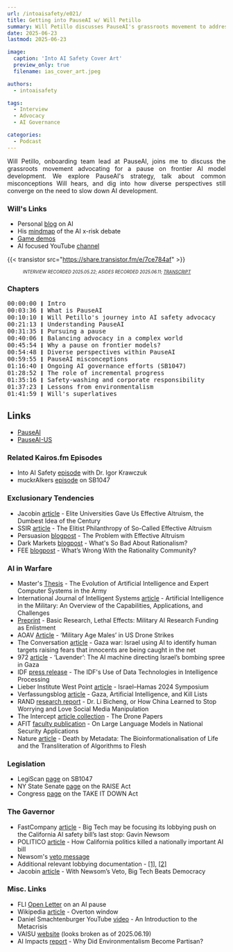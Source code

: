 ```yaml
---
url: /intoaisafety/e021/
title: Getting into PauseAI w/ Will Petillo
summary: Will Petillo discusses PauseAI's grassroots movement to address risks from frontier AI development
date: 2025-06-23
lastmod: 2025-06-23

image:
  caption: 'Into AI Safety Cover Art'
  preview_only: true
  filename: ias_cover_art.jpeg

authors:
  - intoaisafety

tags:
  - Interview
  - Advocacy
  - AI Governance

categories:
  - Podcast
---
```


<div style="text-align: justify">
Will Petillo, onboarding team lead at PauseAI, joins me to discuss the grassroots movement advocating for a pause on frontier AI model development. We explore PauseAI's strategy, talk about common misconceptions Will hears, and dig into how diverse perspectives still converge on the need to slow down AI development.
</div>

### Will's Links
- Personal <a href="https://www.zenmarmotdigital.com/blog" target="_blank" rel="noreferrer noopener">blog</a> on AI
- His <a href="https://www.figma.com/board/q1jTwOez837RG3SjGcfvlv/AI-Safety-Debate?node-id=0-1" target="_blank" rel="noreferrer noopener">mindmap</a> of the AI x-risk debate
- <a href="https://will9371.itch.io/" target="_blank" rel="noreferrer noopener">Game demos</a>
- AI focused YouTube <a href="https://youtube.com/@willpetillo1189?si=mt0z348YVus1JKfL" target="_blank" rel="noreferrer noopener">channel</a>


{{< transistor src="https://share.transistor.fm/e/7ce784af" >}}
<div style="font-size: x-small;font-style: italic;padding-left: 2.25rem;">INTERVIEW RECORDED 2025.05.22; ASIDES RECORDED 2025.06.11; <a href="https://share.transistor.fm/s/7ce784af/transcript.txt" target="_blank" rel="noreferrer noopener">TRANSCRIPT</a></div>

### Chapters

<div style="text-align: left; font-family:monospace;">
00:00:00 ❙ Intro <br>
00:03:36 ❙ What is PauseAI<br>
00:10:10 ❙ Will Petillo's journey into AI safety advocacy<br>
00:21:13 ❙ Understanding PauseAI<br>
00:31:35 ❙ Pursuing a pause<br>
00:40:06 ❙ Balancing advocacy in a complex world<br>
00:45:54 ❙ Why a pause on frontier models?<br>
00:54:48 ❙ Diverse perspectives within PauseAI<br>
00:59:55 ❙ PauseAI misconceptions<br>
01:16:40 ❙ Ongoing AI governance efforts (SB1047)<br>
01:28:52 ❙ The role of incremental progress<br>
01:35:16 ❙ Safety-washing and corporate responsibility<br>
01:37:23 ❙ Lessons from environmentalism<br>
01:41:59 ❙ Will's superlatives<br>
</div>


## Links
- <a href="https://pauseai.info/" target="_blank" rel="noreferrer noopener">PauseAI</a>
- <a href="https://www.pauseai-us.org/" target="_blank" rel="noreferrer noopener">PauseAI-US</a>

### Related Kairos.fm Episodes
- Into AI Safety <a href="https://kairos.fm/intoaisafety/e019/" target="_blank" rel="noreferrer noopener">episode</a> with Dr. Igor Krawczuk
- muckrAIkers <a href="https://kairos.fm/muckraikers/e002/" target="_blank" rel="noreferrer noopener">episode</a> on SB1047

### Exclusionary Tendencies
- Jacobin <a href="https://jacobin.com/2023/01/effective-altruism-longtermism-nick-bostrom-racism" target="_blank" rel="noreferrer noopener">article</a> - Elite Universities Gave Us Effective Altruism, the Dumbest Idea of the Century
- SSIR <a href="https://ssir.org/articles/entry/the_elitist_philanthropy_of_so_called_effective_altruism" target="_blank" rel="noreferrer noopener">article</a> - The Elitist Philanthropy of So-Called Effective Altruism
- Persuasion <a href="https://www.persuasion.community/p/the-problem-with-effective-altruism" target="_blank" rel="noreferrer noopener">blogpost</a> - The Problem with Effective Altruism
- Dark Markets <a href="https://davidzmorris.substack.com/p/whats-so-bad-about-rationalism" target="_blank" rel="noreferrer noopener">blogpost</a> - What's So Bad About Rationalism?
- FEE <a href="https://fee.org/articles/whats-wrong-with-the-rationality-community/" target="_blank" rel="noreferrer noopener">blogpost</a> - What’s Wrong With the Rationality Community?

### AI in Warfare
- Master's <a href="https://apps.dtic.mil/sti/tr/pdf/ADA255221.pdf" target="_blank" rel="noreferrer noopener">Thesis</a> - The Evolution of Artificial Intelligence and Expert Computer Systems in the Army
- International Journal of Intelligent Systems <a href="https://onlinelibrary.wiley.com/doi/10.1155/2023/8676366" target="_blank" rel="noreferrer noopener">article</a> - Artificial Intelligence in the Military: An Overview of the Capabilities, Applications, and Challenges
- <a href="https://arxiv.org/abs/2411.17840" target="_blank" rel="noreferrer noopener">Preprint</a> - Basic Research, Lethal Effects: Military AI Research Funding as Enlistment
- AOAV <a href="https://aoav.org.uk/2019/military-age-males-in-us-drone-strikes/#:~:text=Military-age%20males%20refers%20to,boys%20and%20men%20with%20combatants" target="_blank" rel="noreferrer noopener">Article</a> - ‘Military Age Males’ in US Drone Strikes
- The Conversation <a href="https://theconversation.com/gaza-war-israel-using-ai-to-identify-human-targets-raising-fears-that-innocents-are-being-caught-in-the-net-227422" target="_blank" rel="noreferrer noopener">article</a> - Gaza war: Israel using AI to identify human targets raising fears that innocents are being caught in the net
- 972 <a href="https://www.972mag.com/lavender-ai-israeli-army-gaza/" target="_blank" rel="noreferrer noopener">article</a> - ‘Lavender’: The AI machine directing Israel’s bombing spree in Gaza
- IDF <a href="https://www.idf.il/210062" target="_blank" rel="noreferrer noopener">press release</a> - The IDF's Use of Data Technologies in Intelligence Processing
- Lieber Institute West Point <a href="https://lieber.westpoint.edu/gospel-lavender-law-armed-conflict/" target="_blank" rel="noreferrer noopener">article</a> - Israel–Hamas 2024 Symposium
- Verfassungsblog <a href="https://verfassungsblog.de/gaza-artificial-intelligence-and-kill-lists/" target="_blank" rel="noreferrer noopener">article</a> - Gaza, Artificial Intelligence, and Kill Lists
- RAND <a href="https://www.rand.org/content/dam/rand/pubs/research_reports/RRA2600/RRA2679-1/RAND_RRA2679-1.pdf" target="_blank" rel="noreferrer noopener">research report</a> - Dr. Li Bicheng, or How China Learned to Stop Worrying and Love Social Media Manipulation
- The Intercept <a href="https://theintercept.com/drone-papers/" target="_blank" rel="noreferrer noopener">article collection</a> - The Drone Papers
- AFIT <a href="https://scholar.afit.edu/cgi/viewcontent.cgi?article=2572&context=facpub" target="_blank" rel="noreferrer noopener">faculty publication</a> - On Large Language Models in National Security Applications
- Nature <a href="https://link.springer.com/chapter/10.1057/978-1-137-55408-6_1?error=cookies_not_supported&code=63211579-2434-43a1-bbad-974daff6cd7f" target="_blank" rel="noreferrer noopener">article</a> - Death by Metadata: The Bioinformationalisation of Life and the Transliteration of Algorithms to Flesh

### Legislation
- LegiScan <a href="https://legiscan.com/CA/text/SB1047/2023" target="_blank" rel="noreferrer noopener">page</a> on SB1047
- NY State Senate <a href="https://www.nysenate.gov/legislation/bills/2025/A6453/amendment/A" target="_blank" rel="noreferrer noopener">page</a> on the RAISE Act
- Congress <a href="https://www.congress.gov/bill/119th-congress/senate-bill/146" target="_blank" rel="noreferrer noopener">page</a> on the TAKE IT DOWN Act

### The Gavernor
- FastCompany <a href="https://www.fastcompany.com/91175604/big-tech-lobbyists-ai-safety-bill-gavin-newsom" target="_blank" rel="noreferrer noopener">article</a> - Big Tech may be focusing its lobbying push on the California AI safety bill’s last stop: Gavin Newsom
- POLITICO <a href="https://www.politico.com/news/2024/10/01/newsom-silicon-valley-ai-safety-00181776" target="_blank" rel="noreferrer noopener">article</a> - How California politics killed a nationally important AI bill
- Newsom's <a href="https://www.documentcloud.org/documents/25178071-sb-1047-veto-message/?responsive=1&title=1" target="_blank" rel="noreferrer noopener">veto message</a>
- Additional relevant lobbying documentation - <a href="https://cal-access.sos.ca.gov/PDFGen/pdfgen.prg?filingid=2978661&amendid=0" target="_blank" rel="noreferrer noopener">[1]</a>, <a href="https://cal-access.sos.ca.gov/PDFGen/pdfgen.prg?filingid=2935898&amendid=1" target="_blank" rel="noreferrer noopener">[2]</a>
- Jacobin <a href="https://jacobin.com/2024/09/gavin-newsom-ai-tech-bill-sb-1047" target="_blank" rel="noreferrer noopener">article</a> - With Newsom’s Veto, Big Tech Beats Democracy

### Misc. Links
- FLI <a href="https://futureoflife.org/open-letter/pause-giant-ai-experiments/" target="_blank" rel="noreferrer noopener">Open Letter</a> on an AI pause
- Wikipedia <a href="https://en.wikipedia.org/wiki/Overton_window" target="_blank" rel="noreferrer noopener">article</a> - Overton window
- Daniel Smachtenburger YouTube <a href="https://www.youtube.com/watch?v=4kBoLVvoqVY&t=11s" target="_blank" rel="noreferrer noopener">video</a> - An Introduction to the Metacrisis
- VAISU <a href="https://vaisu.ai" target="_blank" rel="noreferrer noopener">website</a> (looks broken as of 2025.06.19)
- AI Impacts <a href="https://aiimpacts.org/wp-content/uploads/2023/04/Why-Did-Environmentalism-Become-Partisan-1.pdf" target="_blank" rel="noreferrer noopener">report</a> - Why Did Environmentalism Become Partisan?

<!-- end of the list -->
